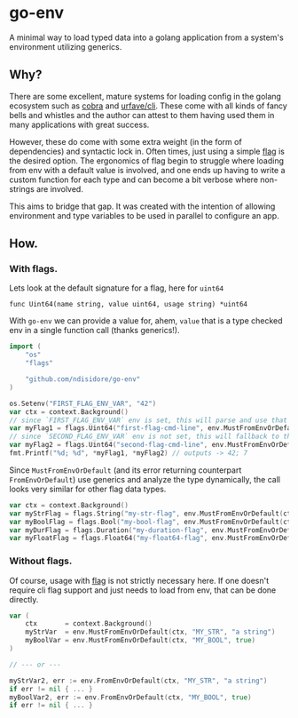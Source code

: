 # go-env

A minimal way to load typed data into a golang application from a system's environment utilizing generics.

## Why?

There are some excellent, mature systems for loading config in the golang ecosystem such as [cobra](https://cobra.dev/) and [urfave/cli](https://cli.urfave.org/).
These come with all kinds of fancy bells and whistles and the author can attest to them having used them in many applications with great success.

However, these do come with some extra weight (in the form of dependencies) and syntactic lock in. Often times, just using a simple [flag](https://pkg.go.dev/flag)
is the desired option. The ergonomics of flag begin to struggle where loading from env with a default value is involved, and one ends up having to write a custom
function for each type and can become a bit verbose where non-strings are involved.

This aims to bridge that gap. It was created with the intention of allowing environment and type variables to be used in parallel to configure an app.

## How.

### With flags.

Lets look at the default signature for a flag, here for `uint64`

```
func Uint64(name string, value uint64, usage string) *uint64
```

With `go-env` we can provide a value for, ahem, `value` that is a type checked env in a single function call (thanks generics!).

```go
import (
    "os"
    "flags"

    "github.com/ndisidore/go-env"
)

os.Setenv("FIRST_FLAG_ENV_VAR", "42")
var ctx = context.Background()
// since `FIRST_FLAG_ENV_VAR` env is set, this will parse and use that value
var myFlag1 = flags.Uint64("first-flag-cmd-line", env.MustFromEnvOrDefault(ctx, "FIRST_FLAG_ENV_VAR", 7), "an example uint64 flag") *uint64
// since `SECOND_FLAG_ENV_VAR` env is not set, this will fallback to the default value
var myFlag2 = flags.Uint64("second-flag-cmd-line", env.MustFromEnvOrDefault(ctx, "SECOND_FLAG_ENV_VAR", 7), "an example uint64 flag") *uint64
fmt.Printf("%d; %d", *myFlag1, *myFlag2) // outputs -> 42; 7
```

Since `MustFromEnvOrDefault` (and its error returning counterpart `FromEnvOrDefault`) use generics and analyze the type dynamically, the call looks very similar for other flag data types.

```go
var ctx = context.Background()
var myStrFlag = flags.String("my-str-flag", env.MustFromEnvOrDefault(ctx, "MY_STR", "a string"), "an example string flag") *string
var myBoolFlag = flags.Bool("my-bool-flag", env.MustFromEnvOrDefault(ctx, "MY_BOOL", true), "an example bool flag") *bool
var myDurFlag = flags.Duration("my-duration-flag", env.MustFromEnvOrDefault(ctx, "MY_DURATION", time.Second * 5), "an example duration flag") *time.Duration
var myFloatFlag = flags.Float64("my-float64-flag", env.MustFromEnvOrDefault(ctx, "MY_FLOAT64", 7.11), "an example float64 flag") *float64
```

### Without flags.

Of course, usage with [flag](https://pkg.go.dev/flag) is not strictly necessary here. If one doesn't require cli flag support and just needs to load from env, that can be done directly.

```go
var (
    ctx       = context.Background()
    myStrVar  = env.MustFromEnvOrDefault(ctx, "MY_STR", "a string")
    myBoolVar = env.MustFromEnvOrDefault(ctx, "MY_BOOL", true)
)

// --- or ---

myStrVar2, err := env.FromEnvOrDefault(ctx, "MY_STR", "a string")
if err != nil { ... }
myBoolVar2, err := env.FromEnvOrDefault(ctx, "MY_BOOL", true)
if err != nil { ... }
```
